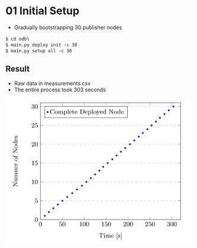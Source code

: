 # 01 Initial Setup

- Gradually bootstrapping 30 publisher nodes
```
$ cd odbl
$ main.py deploy init -c 30
$ main.py setup all -c 30
```  

## Result

- Raw data in measurements.csv
- The entire process took 303 seconds

![Result Figure](figure.png)